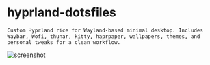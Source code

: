 # hyprland-dotsfiles
    Custom Hyprland rice for Wayland-based minimal desktop. Includes Waybar, Wofi, thunar, kitty, haprpaper, wallpapers, themes, and personal tweaks for a clean workflow.

![screenshot](https://github.com/user-attachments/assets/bbee32e6-10a1-4a61-98f7-c1114e783e74)

